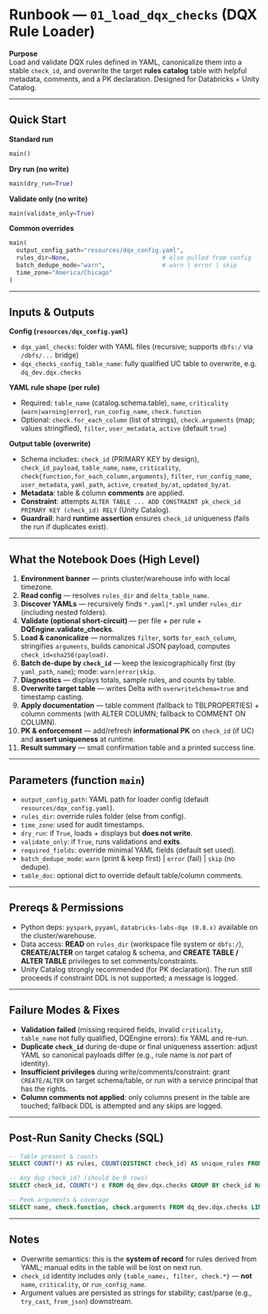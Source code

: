# Runbook — `01_load_dqx_checks` (DQX Rule Loader)

**Purpose**  
Load and validate DQX rules defined in YAML, canonicalize them into a stable `check_id`, and overwrite the target **rules catalog** table with helpful metadata, comments, and a PK declaration. Designed for Databricks + Unity Catalog.

---

## Quick Start

**Standard run**
```python
main()
```

**Dry run (no write)**
```python
main(dry_run=True)
```

**Validate only (no write)**
```python
main(validate_only=True)
```

**Common overrides**
```python
main(
  output_config_path="resources/dqx_config.yaml",
  rules_dir=None,                          # else pulled from config
  batch_dedupe_mode="warn",                # warn | error | skip
  time_zone="America/Chicago"
)
```

---

## Inputs & Outputs

**Config (`resources/dqx_config.yaml`)**
- `dqx_yaml_checks`: folder with YAML files (recursive; supports `dbfs:/` via `/dbfs/...` bridge)
- `dqx_checks_config_table_name`: fully qualified UC table to overwrite, e.g. `dq_dev.dqx.checks`

**YAML rule shape (per rule)**
- Required: `table_name` (catalog.schema.table), `name`, `criticality` (`warn|warning|error`), `run_config_name`, `check.function`
- Optional: `check.for_each_column` (list of strings), `check.arguments` (map; values stringified), `filter`, `user_metadata`, `active` (default `true`)

**Output table (overwrite)**
- Schema includes: `check_id` (PRIMARY KEY by design), `check_id_payload`, `table_name`, `name`, `criticality`, `check{function,for_each_column,arguments}`, `filter`, `run_config_name`, `user_metadata`, `yaml_path`, `active`, `created_by/at`, `updated_by/at`.
- **Metadata**: table & column **comments** are applied.
- **Constraint**: attempts `ALTER TABLE ... ADD CONSTRAINT pk_check_id PRIMARY KEY (check_id) RELY` (Unity Catalog).
- **Guardrail**: hard **runtime assertion** ensures `check_id` uniqueness (fails the run if duplicates exist).

---

## What the Notebook Does (High Level)

1) **Environment banner** — prints cluster/warehouse info with local timezone.  
2) **Read config** — resolves `rules_dir` and `delta_table_name`.  
3) **Discover YAMLs** — recursively finds `*.yaml|*.yml` under `rules_dir` (including nested folders).  
4) **Validate (optional short-circuit)** — per file + per rule + **DQEngine.validate_checks**.  
5) **Load & canonicalize** — normalizes `filter`, sorts `for_each_column`, stringifies `arguments`, builds canonical JSON payload, computes `check_id=sha256(payload)`.  
6) **Batch de-dupe by `check_id`** — keep the lexicographically first (by `yaml_path`, `name`); mode: `warn|error|skip`.  
7) **Diagnostics** — displays totals, sample rules, and counts by table.  
8) **Overwrite target table** — writes Delta with `overwriteSchema=true` and timestamp casting.  
9) **Apply documentation** — table comment (fallback to TBLPROPERTIES) + column comments (with ALTER COLUMN; fallback to COMMENT ON COLUMN).  
10) **PK & enforcement** — add/refresh **informational PK** on `check_id` (if UC) and **assert uniqueness** at runtime.  
11) **Result summary** — small confirmation table and a printed success line.

---

## Parameters (function `main`)

- `output_config_path`: YAML path for loader config (default `resources/dqx_config.yaml`).  
- `rules_dir`: override rules folder (else from config).  
- `time_zone`: used for audit timestamps.  
- `dry_run`: if `True`, loads + displays but **does not write**.  
- `validate_only`: if `True`, runs validations and **exits**.  
- `required_fields`: override minimal YAML fields (default set used).  
- `batch_dedupe_mode`: `warn` (print & keep first) | `error` (fail) | `skip` (no dedupe).  
- `table_doc`: optional dict to override default table/column comments.

---

## Prereqs & Permissions

- Python deps: `pyspark`, `pyyaml`, `databricks-labs-dqx (0.8.x)` available on the cluster/warehouse.  
- Data access: **READ** on `rules_dir` (workspace file system or `dbfs:/`), **CREATE/ALTER** on target catalog & schema, and **CREATE TABLE / ALTER TABLE** privileges to set comments/constraints.  
- Unity Catalog strongly recommended (for PK declaration). The run still proceeds if constraint DDL is not supported; a message is logged.

---

## Failure Modes & Fixes

- **Validation failed** (missing required fields, invalid `criticality`, `table_name` not fully qualified, DQEngine errors): fix YAML and re-run.  
- **Duplicate `check_id`** during de-dupe or final uniqueness assertion: adjust YAML so canonical payloads differ (e.g., rule name is *not* part of identity).  
- **Insufficient privileges** during write/comments/constraint: grant `CREATE/ALTER` on target schema/table, or run with a service principal that has the rights.  
- **Column comments not applied**: only columns present in the table are touched; fallback DDL is attempted and any skips are logged.

---

## Post‑Run Sanity Checks (SQL)

```sql
-- Table present & counts
SELECT COUNT(*) AS rules, COUNT(DISTINCT check_id) AS unique_rules FROM dq_dev.dqx.checks;

-- Any dup check_id? (should be 0 rows)
SELECT check_id, COUNT(*) c FROM dq_dev.dqx.checks GROUP BY check_id HAVING COUNT(*)>1;

-- Peek arguments & coverage
SELECT name, check.function, check.arguments FROM dq_dev.dqx.checks LIMIT 20;
```

---

## Notes

- Overwrite semantics: this is the **system of record** for rules derived from YAML; manual edits in the table will be lost on next run.  
- `check_id` identity includes only `{table_name↓, filter, check.*}` — **not** `name`, `criticality`, or `run_config_name`.  
- Argument values are persisted as strings for stability; cast/parse (e.g., `try_cast`, `from_json`) downstream.